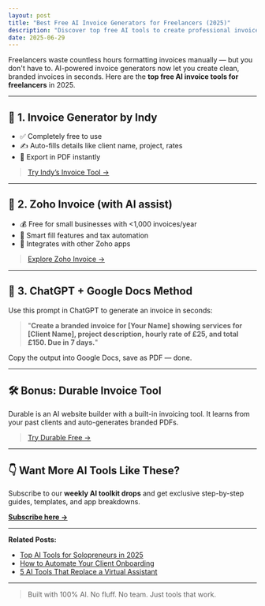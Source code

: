 ```yaml
---
layout: post
title: "Best Free AI Invoice Generators for Freelancers (2025)"
description: "Discover top free AI tools to create professional invoices, save time, and impress clients."
date: 2025-06-29
---
```


Freelancers waste countless hours formatting invoices manually — but you don't have to. AI-powered invoice generators now let you create clean, branded invoices in seconds. Here are the **top free AI invoice tools for freelancers** in 2025.

---

## 🚀 1. Invoice Generator by Indy

- ✅ Completely free to use
- ✍️ Auto-fills details like client name, project, rates
- 🧾 Export in PDF instantly

> [Try Indy’s Invoice Tool →](https://weareindy.com/tools/invoice-generator)

---

## 💼 2. Zoho Invoice (with AI assist)

- 💰 Free for small businesses with <1,000 invoices/year
- 🤖 Smart fill features and tax automation
- 🔗 Integrates with other Zoho apps

> [Explore Zoho Invoice →](https://www.zoho.com/invoice/)

---

## 🧠 3. ChatGPT + Google Docs Method

Use this prompt in ChatGPT to generate an invoice in seconds:

> "**Create a branded invoice for [Your Name] showing services for [Client Name], project description, hourly rate of £25, and total £150. Due in 7 days.**"

Copy the output into Google Docs, save as PDF — done.

---

## 🛠️ Bonus: Durable Invoice Tool

Durable is an AI website builder with a built-in invoicing tool. It learns from your past clients and auto-generates branded PDFs.

> [Try Durable Free →](https://durable.co/)

---

## 👇 Want More AI Tools Like These?

Subscribe to our **weekly AI toolkit drops** and get exclusive step-by-step guides, templates, and app breakdowns.

**[Subscribe here →](#)**

---

**Related Posts:**
- [Top AI Tools for Solopreneurs in 2025](#)
- [How to Automate Your Client Onboarding](#)
- [5 AI Tools That Replace a Virtual Assistant](#)

---

> Built with 100% AI. No fluff. No team. Just tools that work.
